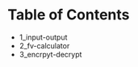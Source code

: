 <h1>Table of Contents</h1>
<ul>
  <li>1_input-output</li>
  <li>2_fv-calculator</li>
  <li>3_encrpyt-decrypt</li>
</ul>
